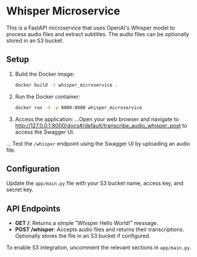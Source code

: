 # Whisper Microservice

This is a FastAPI microservice that uses OpenAI's Whisper model to process audio files and extract subtitles. The audio files can be optionally stored in an S3 bucket.

## Setup

1. Build the Docker image:
    ```sh
    docker build -t whisper_microservice .
    ```

2. Run the Docker container:
    ```sh
    docker run -d -p 8000:8000 whisper_microservice
    ```

3. Access the application:
...Open your web browser and navigate to http://127.0.0.1:8000/docs#/default/transcribe_audio_whisper_post to access the Swagger UI.

... Test the `/whisper` endpoint using the Swagger UI by uploading an audio file.

## Configuration

Update the `app/main.py` file with your S3 bucket name, access key, and secret key.

## API Endpoints

- **GET /**:  Returns a simple "Whisper Hello World!" message.
- **POST /whisper**: Accepts audio files and returns their transcriptions. Optionally stores the file in an S3 bucket if configured.

To enable S3 integration, uncomment the relevant sections in `app/main.py`.
